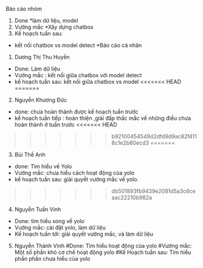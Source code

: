 Báo cáo nhóm

1. Done
*làm dữ liệu, model
2. Vướng mắc
*Xây dựng chatbox
3. Kế hoạch tuần sau:
* kết nối chatbox vs model detect
*Báo cáo cá nhân

1. Dương Thị Thu Huyền
* Done: Làm dữ liệu
* Vướng mắc : kết nối giữa chatbox với model detect
* kế hoạch tuần sau: kết nối giữa chatbox vs model
<<<<<<< HEAD
=======
2. Nguyễn Khương Đức
* done: chưa hoàn thành được kế hoạch tuần trước
* kế hoạch tuần tiếp : hoàn thiện ,giải đấp thắc mắc về những điều chưa hoàn thành ở tuần trước
<<<<<<< HEAD
>>>>>>> b92100454549d2dfd9d9ac82f4118c1e2b80ecd3
=======
3. Bùi Thế Anh
* done: Tìm hiểu về Yolo
* Vướng mắc: chưa hiểu cách hoạt động của yolo
* kế hoạch tuần sau: giải quyết vướng mắc về yolo.
>>>>>>> db501893fb9439e2081d5a3c6ceaac22210b982a
4. Nguyễn Tuấn Vinh
* Done: tìm hiều xong về yolo
* Vướng mắc: cài đặt yolo, làm dữ liệu
* Kế hoạch tuần tới: giải quyết vướng mắc, và làm dữ liệu
5. Nguyễn Thành Vinh
#Done: Tìm hiểu hoạt động của yolo
#Vướng mắc: Một số phần khó cơ chế hoạt động yolo
#Kế Hoạch tuần sau: Tìm hiểu phần phần chưa hiểu của yolo
